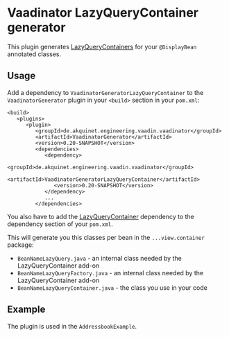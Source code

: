 Vaadinator LazyQueryContainer generator
=======================================

This plugin generates <a href="https://vaadin.com/directory#!addon/lazy-query-container">LazyQueryContainers</a> for your ``@DisplayBean`` annotated classes.

## Usage

Add a dependency to ``VaadinatorGeneratorLazyQueryContainer`` to the ``VaadinatorGenerator`` plugin in your ``<build>`` section in your ``pom.xml``:

```
<build>
   <plugins>
	  <plugin>
	     <groupId>de.akquinet.engineering.vaadin.vaadinator</groupId>
		 <artifactId>VaadinatorGenerator</artifactId>
		 <version>0.20-SNAPSHOT</version>
		 <dependencies>							
		    <dependency>
			   <groupId>de.akquinet.engineering.vaadin.vaadinator</groupId>
			   <artifactId>VaadinatorGeneratorLazyQueryContainer</artifactId>
			   <version>0.20-SNAPSHOT</version>
			</dependency>
			...
		 </dependencies>
```

You also have to add the <a href="https://vaadin.com/directory#!addon/lazy-query-container">LazyQueryContainer</a> dependency to the dependency section of your ``pom.xml``.

This will generate you this classes per bean in the ``...view.container`` package:
   * ``BeanNameLazyQuery.java`` - an internal class needed by the LazyQueryContainer add-on
   * ``BeanNameLazyQueryFactory.java`` - an internal class needed by the LazyQueryContainer add-on
   * ``BeanNameLazyQueryContainer.java`` - the class you use in your code
   
## Example
The plugin is used in the ``AddressbookExample``.